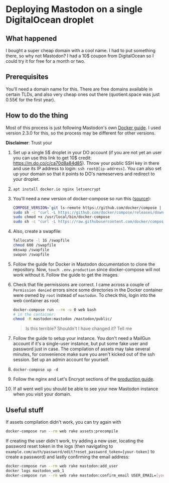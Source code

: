 # Deploying Mastodon on a single DigitalOcean droplet

## What happened
I bought a super cheap domain with a cool name. I had to put something there, so why not Mastodon? I had a 10$ coupon from DigitalOcean so I could try it for free for a month or two.

## Prerequisites

You'll need a domain name for this. There are free domains available in certain TLDs, and also very cheap ones out there (quotient.space was just 0.55€ for the first year).

## How to do the thing

Most of this process is just following Mastodon's own [Docker guide](https://github.com/tootsuite/documentation/blob/master/Running-Mastodon/Docker-Guide.md). I used version 2.3.0 for this, so the process may be different for other versions.

**Disclaimer**: Trust your 

1. Set up a single 5$ droplet in your DO account (if you are not yet an user you can use this link to get 10$ credit: <https://m.do.co/c/ca70d8a84d85>). Throw your public SSH key in there and use its IP address to login: `ssh root@[ip-address]`. You can also set up your domain so that it points to DO's nameservers and redirect to your droplet.
2. `apt install docker.io nginx letsencrypt`
3. You'll need a new version of docker-compose so run this ([source](https://gist.github.com/wdullaer/f1af16bd7e970389bad3)):
    
    ~~~sh
    COMPOSE_VERSION=`git ls-remote https://github.com/docker/compose | grep refs/tags | grep -oP "[0-9]+\.[0-9][0-9]+\.[0-9]+$" | tail -n 1`
    sudo sh -c "curl -L https://github.com/docker/compose/releases/download/${COMPOSE_VERSION}/docker-compose-`uname -s`-`uname -m` > /usr/local/bin/docker-compose"
    sudo chmod +x /usr/local/bin/docker-compose
    sudo sh -c "curl -L https://raw.githubusercontent.com/docker/compose/${COMPOSE_VERSION}/contrib/completion/bash/docker-compose > /etc/bash_completion.d/docker-compose"
    ~~~

4. Also, create a swapfile:
     
    ~~~sh
    fallocate -l 1G /swapfile
    chmod 600 /swapfile
    mkswap /swapfile
    swapon /swapfile
    ~~~

5. Follow the guide for Docker in Mastodon documentation to clone the repository. Now, `touch .env.production` since docker-compose will not work without it. Follow the guide to get the images.
6. Check that file permissions are correct. I came across a couple of `Permission denied` errors since some directories in the Docker container were owned by `root` instead of `mastodon`. To check this, login into the web container as root:
    
    ~~~sh
    docker-compose run --rm -u 0 web bash
    # in the container:
    chmod -R mastodon:mastodon /mastodon/public/
    ~~~
    
    > Is this terrible? Shouldn't I have changed it? Tell me 
    
7. Follow the guide to setup your instance. You don't need a MailGun account if it's a single-user instance, but put some fake user and password just in case. The compilation of assets may take several minutes, for convenience make sure you aren't kicked out of the ssh session. Set up an admin account for yourself.
8. `docker-compose up -d`
9. Follow the nginx and Let's Encrypt sections of the [production guide](https://github.com/tootsuite/documentation/blob/master/Running-Mastodon/Production-guide.md#nginx-configuration).
10. If all went well you should be able to see your new Mastodon instance when you visit your domain.

## Useful stuff

If assets compilation didn't work, you can try again with

~~~sh
docker-compose run --rm web rake assets:precompile
~~~

If creating the user didn't work, try adding a new user, locating the password reset token in the logs (then navigating to `example.com/auth/password/edit?reset_password_token=[your-token]` to create a password) and lastly confirming the email address:
~~~sh
docker-compose run --rm web rake mastodon:add_user
docker logs mastodon_web_1
docker-compose run --rm web rake mastodon:confirm_email USER_EMAIL=[your-email]
~~~
<!--stackedit_data:
eyJoaXN0b3J5IjpbMTg0MTI5NTc5OV19
-->